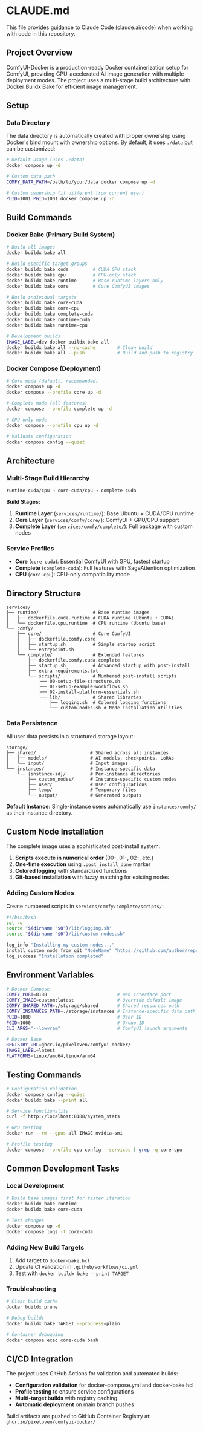 # CLAUDE.md

This file provides guidance to Claude Code (claude.ai/code) when working with code in this repository.

## Project Overview

ComfyUI-Docker is a production-ready Docker containerization setup for ComfyUI, providing GPU-accelerated AI image generation with multiple deployment modes. The project uses a multi-stage build architecture with Docker Buildx Bake for efficient image management.

## Setup

### Data Directory
The data directory is automatically created with proper ownership using Docker's bind mount with ownership options. By default, it uses `./data` but can be customized:

```bash
# Default usage (uses ./data)
docker compose up -d

# Custom data path
COMFY_DATA_PATH=/path/to/your/data docker compose up -d

# Custom ownership (if different from current user)
PUID=1001 PGID=1001 docker compose up -d
```

## Build Commands

### Docker Bake (Primary Build System)
```bash
# Build all images
docker buildx bake all

# Build specific target groups
docker buildx bake cuda         # CUDA GPU stack
docker buildx bake cpu          # CPU-only stack  
docker buildx bake runtime      # Base runtime layers only
docker buildx bake core         # Core ComfyUI images

# Build individual targets
docker buildx bake core-cuda
docker buildx bake core-cpu
docker buildx bake complete-cuda
docker buildx bake runtime-cuda
docker buildx bake runtime-cpu

# Development builds
IMAGE_LABEL=dev docker buildx bake all
docker buildx bake all --no-cache        # Clean build
docker buildx bake all --push            # Build and push to registry
```

### Docker Compose (Deployment)
```bash
# Core mode (default, recommended)
docker compose up -d
docker compose --profile core up -d

# Complete mode (all features)
docker compose --profile complete up -d

# CPU-only mode
docker compose --profile cpu up -d

# Validate configuration
docker compose config --quiet
```

## Architecture

### Multi-Stage Build Hierarchy
```
runtime-cuda/cpu → core-cuda/cpu → complete-cuda
```

**Build Stages:**
1. **Runtime Layer** (`services/runtime/`): Base Ubuntu + CUDA/CPU runtime
2. **Core Layer** (`services/comfy/core/`): ComfyUI + GPU/CPU support
3. **Complete Layer** (`services/comfy/complete/`): Full package with custom nodes

### Service Profiles
- **Core** (`core-cuda`): Essential ComfyUI with GPU, fastest startup
- **Complete** (`complete-cuda`): Full features with SageAttention optimization
- **CPU** (`core-cpu`): CPU-only compatibility mode

## Directory Structure

```
services/
├── runtime/                    # Base runtime images
│   ├── dockerfile.cuda.runtime # CUDA runtime (Ubuntu + CUDA)
│   └── dockerfile.cpu.runtime  # CPU runtime (Ubuntu base)
└── comfy/                     
    ├── core/                   # Core ComfyUI
    │   ├── dockerfile.comfy.core
    │   ├── startup.sh          # Simple startup script
    │   └── entrypoint.sh
    └── complete/               # Extended features
        ├── dockerfile.comfy.cuda.complete
        ├── startup.sh          # Advanced startup with post-install
        ├── extra-requirements.txt
        └── scripts/            # Numbered post-install scripts
            ├── 00-setup-file-structure.sh
            ├── 01-setup-example-workflows.sh
            ├── 02-install-platform-essentials.sh
            └── lib/            # Shared libraries
                ├── logging.sh  # Colored logging functions
                └── custom-nodes.sh # Node installation utilities
```

### Data Persistence
All user data persists in a structured storage layout:
```
storage/
├── shared/                    # Shared across all instances
│   ├── models/                # AI models, checkpoints, LoRAs
│   └── input/                 # Input images
└── instances/                 # Instance-specific data
    └── {instance-id}/         # Per-instance directories
        ├── custom_nodes/      # Instance-specific custom nodes
        ├── user/              # User configurations
        ├── temp/              # Temporary files
        └── output/            # Generated outputs
```

**Default Instance:** Single-instance users automatically use `instances/comfy/` as their instance directory.

## Custom Node Installation

The complete image uses a sophisticated post-install system:

1. **Scripts execute in numerical order** (00-, 01-, 02-, etc.)
2. **One-time execution** using `.post_install_done` marker
3. **Colored logging** with standardized functions
4. **Git-based installation** with fuzzy matching for existing nodes

### Adding Custom Nodes
Create numbered scripts in `services/comfy/complete/scripts/`:
```bash
#!/bin/bash
set -e
source "$(dirname "$0")/lib/logging.sh"
source "$(dirname "$0")/lib/custom-nodes.sh"

log_info "Installing my custom nodes..."
install_custom_node_from_git "NodeName" "https://github.com/author/repo.git"
log_success "Installation completed"
```

## Environment Variables

```bash
# Docker Compose
COMFY_PORT=8188                          # Web interface port
COMFY_IMAGE=custom:latest                # Override default image
COMFY_SHARED_PATH=./storage/shared       # Shared resources path
COMFY_INSTANCES_PATH=./storage/instances # Instance-specific data path
PUID=1000                                # User ID
PGID=1000                                # Group ID
CLI_ARGS="--lowvram"                     # ComfyUI launch arguments

# Docker Bake
REGISTRY_URL=ghcr.io/pixeloven/comfyui-docker/
IMAGE_LABEL=latest
PLATFORMS=linux/amd64,linux/arm64
```

## Testing Commands

```bash
# Configuration validation
docker compose config --quiet
docker buildx bake --print all

# Service functionality
curl -f http://localhost:8188/system_stats

# GPU testing
docker run --rm --gpus all IMAGE nvidia-smi

# Profile testing
docker compose --profile cpu config --services | grep -q core-cpu
```

## Common Development Tasks

### Local Development
```bash
# Build base images first for faster iteration
docker buildx bake runtime
docker buildx bake core-cuda

# Test changes
docker compose up -d
docker compose logs -f core-cuda
```

### Adding New Build Targets
1. Add target to `docker-bake.hcl`
2. Update CI validation in `.github/workflows/ci.yml`
3. Test with `docker buildx bake --print TARGET`

### Troubleshooting
```bash
# Clear build cache
docker buildx prune

# Debug builds  
docker buildx bake TARGET --progress=plain

# Container debugging
docker compose exec core-cuda bash
```

## CI/CD Integration

The project uses GitHub Actions for validation and automated builds:
- **Configuration validation** for docker-compose.yml and docker-bake.hcl
- **Profile testing** to ensure service configurations
- **Multi-target builds** with registry caching
- **Automatic deployment** on main branch pushes

Build artifacts are pushed to GitHub Container Registry at:
`ghcr.io/pixeloven/comfyui-docker/`